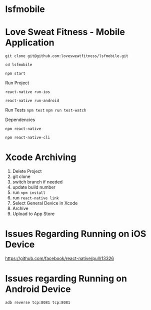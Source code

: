 # lsfmobile

# Love Sweat Fitness - Mobile Application

```git clone git@github.com:lovesweatfitness/lsfmobile.git```

```cd lsfmobile```

```npm start```

Run Project

```react-native run-ios```

```react-native run-android```

Run Tests
```npm test```
```npm run test-watch```

Dependencies

```npm react-native```

```npm react-native-cli```

# Xcode Archiving

1. Delete Project 
2. git clone 
3. switch branch if needed
4. update build number
5. run ```npm install```
6. run ```react-native link```
7. Select General Device in Xcode
8. Archive 
9. Upload to App Store


# Issues Regarding Running on iOS Device

https://github.com/facebook/react-native/pull/13326

# Issues regarding Running on Android Device

```adb reverse tcp:8081 tcp:8081```

